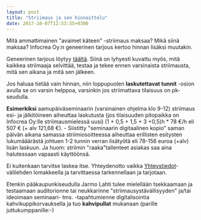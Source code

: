 ```yaml
---
layout: post
title: "Striimaus ja sen hinnoittelu"
date: 2017-10-07T12:53:55+0300
---
```


Mitä ammattimainen "avaimet käteen" -striimaus maksaa? Mikä siinä maksaa? Infocrea Oy:n geneerinen tarjous kertoo hinnan lisäksi muutakin.<!--more-->

Geneerinen tarjous löytyy [täältä](http://www.infocrea.fi/tarjous/). Siinä on lyhyesti kuvattu myös, mitä kaikkea striimaaja selvittää, testaa ja tekee ennen varsinaista striimausta, mitä sen aikana ja mitä sen jälkeen.

Jos haluaa tietää vain hinnan, niin loppupuolen **laskutettavat tunnit** -osion avulla se on varsin helppoa, varsinkin jos striimattava tilaisuus on pk-seudulla.

**Esimerkiksi** aamupäiväseminaarin (varsinainen ohjelma klo 9-12) striimaus esi- ja jälkitöineen aiheuttaa laskutusta (jos tilaisuuden pitopaikka on Infocrea Oy:lle striimausmielessä uusi) (1 + 0,5 + 1,5 + 3 +0,5)h * 78 €/h eli 507 € (+ alv 121,68 €). - Siistitty "seminaarin digitaalinen kopio" saman päivän aikana samassa striimiosoitteessa aiheuttaa erillisten esitysten lukumääärästä johtuen 1-2 tunnin verran lisätyötä eli 78-156 euroa (+alv) lisän laskuun. Ja huom: striimin "raaka"tallenteet asiakas saa aina halutessaan vapaasti käyttöönsä. 

Ei kuitenkaan tarvitse laskea itse. Yhteydenotto vaikka [Yhteystiedot](http://www.infocrea.fi/yhteystiedot/)-välilehden lomakkeella ja tarvittaessa tarkennellaan ja tarjotaan.

Etenkin pääkaupunkiseudulla Jarmo Lahti tulee mielellään tsekkaamaan ja testaamaan auditorionne tai neukkarinne "striimausystävällisyyden" ja/tai ideoimaan seminaari- tms. -tapahtumienne digitalisointia kahvikuppikorvauksella ja tuo **kahvipullat** mukanaan (parille juttukumppanille:-)